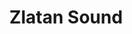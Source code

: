 ---
client: Visa
title: Zlatan Sound
lead: Visa wanted a signature sound for successful card payments. We helped identify the optimal sound, later dubbed the Zlatan Sound after the campaign's celebrity ambassador.
description: 
tags: 
---